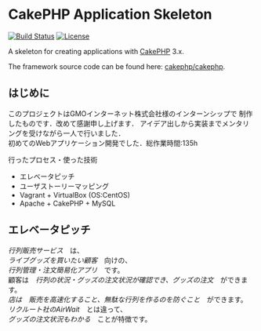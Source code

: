 # CakePHP Application Skeleton

[![Build Status](https://img.shields.io/travis/cakephp/app/master.svg?style=flat-square)](https://travis-ci.org/cakephp/app)
[![License](https://img.shields.io/packagist/l/cakephp/app.svg?style=flat-square)](https://packagist.org/packages/cakephp/app)

A skeleton for creating applications with [CakePHP](http://cakephp.org) 3.x.

The framework source code can be found here: [cakephp/cakephp](https://github.com/cakephp/cakephp).

## はじめに

このプロジェクトはGMOインターネット株式会社様のインターンシップで
制作したものです．改めて感謝申し上げます．
アイデア出しから実装までメンタリングを受けながら一人で行いました．  
初めてのWebアプリケーション開発でした．総作業時間:135h

行ったプロセス・使った技術
- エレベータピッチ
- ユーザストーリーマッピング
- Vagrant + VirtualBox (OS:CentOS)
- Apache + CakePHP + MySQL

## エレベータピッチ

*行列販売サービス*　は、  
*ライブグッズを買いたい顧客*　向けの、  
*行列管理・注文簡易化アプリ*　です。  
顧客は　*行列の状況・グッズの注文状況が確認でき、グッズの注文*　ができます。  
*店は　販売を高速化すること、無駄な行列を作るのを防ぐこと*　ができます。  
*リクルート社のAirWait*　とは違って、  
*グッズの注文状況もわかる*　ことが特徴です。


